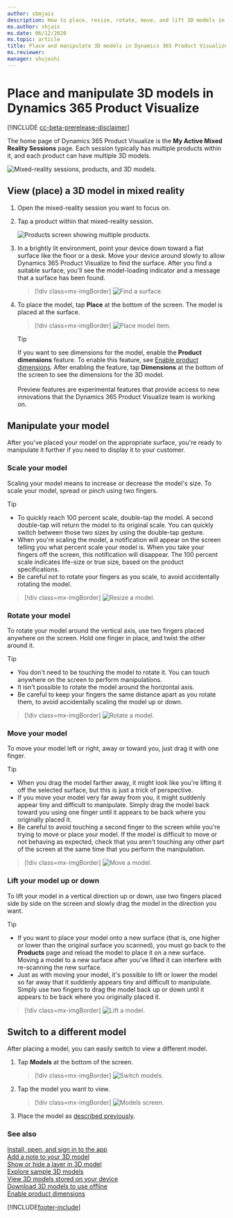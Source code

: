 ```yaml
---
author: sbmjais
description: How to place, resize, rotate, move, and lift 3D models in Dynamics 365 Product Visualize.
ms.author: shjais
ms.date: 06/12/2020
ms.topic: article
title: Place and manipulate 3D models in Dynamics 365 Product Visualize.
ms.reviewer: 
manager: shujoshi
---
```


# Place and manipulate 3D models in Dynamics 365 Product Visualize

[!INCLUDE [cc-beta-prerelease-disclaimer](../includes/cc-beta-prerelease-disclaimer.md)]

The home page of Dynamics 365 Product Visualize is the **My Active Mixed Reality Sessions** page. Each session typically has multiple products within it, and each product can have multiple 3D models.

![Mixed-reality sessions, products, and 3D models.](media/manipulating-3D-models.PNG "Mixed-reality sessions, products, and 3D models")

## View (place) a 3D model in mixed reality 

1.	Open the mixed-reality session you want to focus on.

2.	Tap a product within that mixed-reality session.

    ![Products screen showing multiple products.](media/products-screen.PNG "Products screen showing multiple products")

3.	In a brightly lit environment, point your device down toward a flat surface like the floor or a desk. Move your device around slowly to allow Dynamics 365 Product Visualize to find the surface. After you find a suitable surface, you'll see the model-loading indicator and a message that a surface has been found.

    > [!div class=mx-imgBorder]
    > ![Find a surface.](media/preface-find-surface.png "Find a surface")

4.  To place the model, tap **Place** at the bottom of the screen. The model is placed at the surface.

    > [!div class=mx-imgBorder]
    > ![Place model item.](media/model-placed.png "Place model item")
    
    > [!TIP]
    > If you want to see dimensions for the model, enable the **Product dimensions** feature. To enable this feature, see [Enable product dimensions](product-dimensions.md). After enabling the feature, tap **Dimensions** at the bottom of the screen to see the dimensions for the 3D model.<br><br>Preview features are experimental features that provide access to new innovations that the Dynamics 365 Product Visualize team is working on.  

## Manipulate your model

After you've placed your model on the appropriate surface, you're ready to manipulate it further if you need to display it to your customer.

### Scale your model

Scaling your model means to increase or decrease the model's size. To scale your model, spread or pinch using two fingers.

> [!TIP]
> - To quickly reach 100&nbsp;percent scale, double-tap the model. A second double-tap will return the model to its original scale. You can quickly switch between those two sizes by using the double-tap gesture.
> - When you're scaling the model, a notification will appear on the screen telling you what percent scale your model is. When you take your fingers off the screen, this notification will disappear. The 100&nbsp;percent scale indicates life-size or true size, based on the product specifications.
> - Be careful not to rotate your fingers as you scale, to avoid accidentally rotating the model.

> [!div class=mx-imgBorder]
> ![Resize a model.](media/resize.png "Resize a model")

### Rotate your model  

To rotate your model around the vertical axis, use two fingers placed anywhere on the screen. Hold one finger in place, and twist the other around it.

> [!TIP]
> - You don't need to be touching the model to rotate it. You can touch anywhere on the screen to perform manipulations.
> - It isn't possible to rotate the model around the horizontal axis.
> - Be careful to keep your fingers the same distance apart as you rotate them, to avoid accidentally scaling the model up or down.

> [!div class=mx-imgBorder]
> ![Rotate a model.](media/rotate.png "Rotate a model")

### Move your model

To move your model left or right, away or toward you, just drag it with one finger.

> [!TIP]
> - When you drag the model farther away, it might look like you're lifting it off the selected surface, but this is just a trick of perspective.
> - If you move your model very far away from you, it might suddenly appear tiny and difficult to manipulate. Simply drag the model back toward you using one finger until it appears to be back where you originally placed it.
> - Be careful to avoid touching a second finger to the screen while you're trying to move or place your model. If the model is difficult to move or not behaving as expected, check that you aren't touching any other part of the screen at the same time that you perform the manipulation. 

> [!div class=mx-imgBorder]
> ![Move a model.](media/move.png "Move a model")

### Lift your model up or down

To lift your model in a vertical direction up or down, use two fingers placed side by side on the screen and slowly drag the model in the direction you want.

> [!TIP]
> - If you want to place your model onto a new surface (that is, one higher or lower than the original surface you scanned), you must go back to the **Products** page and reload the model to place it on a new surface. Moving a model to a new surface after you've lifted it can interfere with re-scanning the new surface.
> - Just as with moving your model, it's possible to lift or lower the model so far away that it suddenly appears tiny and difficult to manipulate. Simply use two fingers to drag the model back up or down until it appears to be back where you originally placed it.

> [!div class=mx-imgBorder]
> ![Lift a model.](media/lift.png "Lift a model")

## Switch to a different model

After placing a model, you can easily switch to view a different model.

1.	Tap **Models** at the bottom of the screen.

    > [!div class=mx-imgBorder]
    > ![Switch models.](media/select-models.png "Switch models")
 
2.	Tap the model you want to view.

    > [!div class=mx-imgBorder]
    > ![Models screen.](media/3D-models.png "Models screen")
 
3.	Place the model as [described previously](#view-place-a-3d-model-in-mixed-reality). 

### See also

[Install, open, and sign in to the app](sign-in.md)<br>
[Add a note to your 3D model](add-note.md)<br>
[Show or hide a layer in 3D model](layers.md)<br>
[Explore sample 3D models](explore-samples.md)<br>
[View 3D models stored on your device](browse-models.md)<br>
[Download 3D models to use offline](download-models.md)<br>
[Enable product dimensions](product-dimensions.md)


[!INCLUDE[footer-include](../includes/footer-banner.md)]
